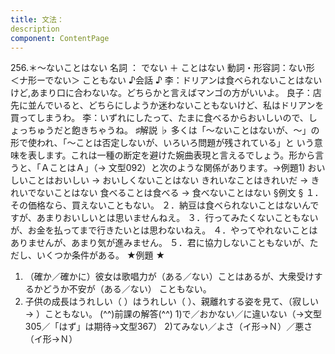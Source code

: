```yaml
---
title: 文法：
description
component: ContentPage
---
```



256.＊～ないことはない
名詞 ： でない ＋ ことはない
動詞・形容詞：ない形 ＜ナ形ーでない＞ こともない
♪会話 ♪
李：ドリアンは食べられないことはないけど,あまり口に合わないな。どちらかと言えばマンゴの方がいいよ。 良子：店先に並んでいると、どちらにしようか迷わないこともないけど、私はドリアンを買ってしまうわ。
李：いずれにしたって、たまに食べるからおいしいので、しょっちゅうだと飽きちゃうね。
♯解説 ♭
多くは「～ないことはないが、～」の形で使われ、「～ことは否定しないが、いろいろ問題が残されている」と いう意味を表します。これは一種の断定を避けた婉曲表現と言えるでしょう。形から言うと、「ＡことはＡ」（→
文型092）と次のような関係があります。→例題1)
おいしいことはおいしい → おいしくないことはない きれいなことはきれいだ → きれいでないことはない 食べることは食べる → 食べないことはない
§例文 §
１．その価格なら、買えないこともない。
２．納豆は食べられないことはないんですが、あまりおいしいとは思いませんねえ。
３．行ってみたくないこともないが、お金を払ってまで行きたいとは思わないねえ。
４．やってやれないことはありませんが、あまり気が進みません。
５．君に協力しないこともないが、ただし、いくつか条件がある。
★例題 ★
1) （確か／確かに）彼女は歌唱力が（ある／ない）ことはあるが、大衆受けするかどうか不安が（ある／ない）
こともない。    
2) 子供の成長はうれしい（ ）はうれしい（ ）、親離れする姿を見て、（寂しい→ ）こともない。
(^^)前課の解答(^^)
1)で／おかない／に違いない（→文型305／「はず」は期待→文型367）
2)てみない／よさ（イ形→Ｎ）／悪さ（イ形→Ｎ）
